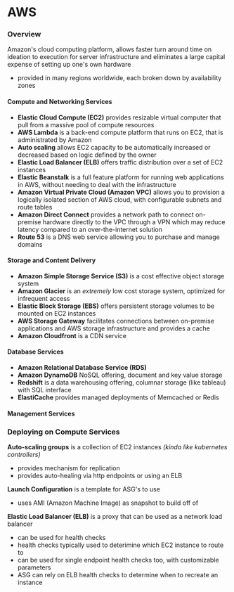 # AWS

### Overview
Amazon's cloud computing platform, allows faster turn around time on ideation to execution for server infrastructure and eliminates a large capital expense of setting up one's own hardware
- provided in many regions worldwide, each broken down by availability zones

#### Compute and Networking Services
- **Elastic Cloud Compute (EC2)** provides resizable virtual computer that pull from a massive pool of compute resources
- **AWS Lambda** is a back-end compute platform that runs on EC2, that is administrated by Amazon
- **Auto scaling** allows EC2 capacity to be automatically increased or decreased based on logic defined by the owner
- **Elastic Load Balancer (ELB)** offers traffic distribution over a set of EC2 instances
- **Elastic Beanstalk** is a full feature platform for running web applications in AWS, without needing to deal with the infrastructure
- **Amazon Virtual Private Cloud (Amazon VPC)** allows you to provision a logically isolated section of AWS cloud, with configurable subnets and route tables
- **Amazon Direct Connect** provides a network path to connect on-premise hardware directly to the VPC through a VPN which may reduce latency compared to an over-the-internet solution
- **Route 53** is a DNS web service allowing you to purchase and manage domains

#### Storage and Content Delivery
- **Amazon Simple Storage Service (S3)** is a cost effective object storage system
- **Amazon Glacier** is an *extremely* low cost storage system, optimized for infrequent access
- **Elastic Block Storage (EBS)** offers persistent storage volumes to be mounted on EC2 instances
- **AWS Storage Gateway** facilitates connections between on-premise applications and AWS storage infrastructure and provides a cache
- **Amazon Cloudfront** is a CDN service

#### Database Services
- **Amazon Relational Database Service (RDS)**
- **Amazon DynamoDB** NoSQL offering, document and key value storage
- **Redshift** is a data warehousing offering, columnar storage (like tableau) with SQL interface
- **ElastiCache** provides managed deployments of Memcached or Redis 

#### Management Services


### Deploying on Compute Services
**Auto-scaling groups** is a collection of EC2 instances *(kinda like kubernetes controllers)*
- provides mechanism for replication
- provides auto-healing via http endpoints or using an ELB

**Launch Configuration** is a template for ASG's to use 
- uses AMI (Amazon Machine Image) as snapshot to build off of

**Elastic Load Balancer (ELB)** is a proxy that can be used as a network load balancer
- can be used for health checks 
- health checks typically used to deterimine which EC2 instance to route to
- can be used for single endpoint health checks too, with customizable parameters 
- ASG can rely on ELB health checks to determine when to recreate an instance
